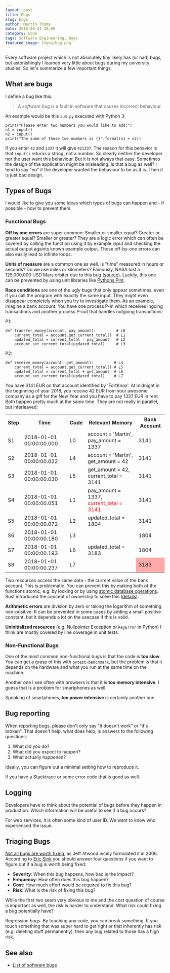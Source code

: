 ```yaml
---
layout: post
title: Bugs
slug: bugs
author: Martin Thoma
date: 2018-08-21 20:00
category: Code
tags: Software Engineering, Bugs
featured_image: logos/bug.png
---
```

Every software project which is not absolutely tiny likely has (or had) bugs,
but astonishingly I learned very little about bugs during my university
studies. So let's summarize a few important things.


## What are bugs

I define a bug like this:

> A *software bug* is a fault in software that causes incorrect behaviour.

An example would be this `sum.py` executed with Python 3:

    print("Please enter two numbers you would like to add:")
    n1 = input()
    n2 = input()
    print("The summ of those two numbers is {}".format(n1 + n2))

If you enter `42` and `1337` it will give `421337`. The reason for this
behavior is that `input()` returns a string, not a number. So clearly neither
the developer nor the user want this behaviour. But it is not always that easy.
Sometimes the design of the application might be misleading. Is that a bug as
well? I tend to say "no" if the developer wanted the behaviour to be as it is.
Then it is just bad design.


## Types of Bugs

I would like to give you some ideas which types of bugs can happen and - if
possible - how to prevent them.

### Functional Bugs

**Off by one errors** are super common: Smaller or smaller equal? Greater or
greater equal? Smaller or greater? They are a logic error which can often be
covered by calling the function using it by example input and checking the
actual output againts known example output. Those off-by-one errors can also
easily lead to infinite loops.

**Units of measure** are a common one as well. Is "time" measured in hours or
seconds? Do we use miles or kilometers? Famously, NASA lost a 125,000,000 USD Mars orbiter due to this bug ([source](https://en.wikipedia.org/wiki/Mars_Climate_Orbiter#Cause_of_failure)).
Luckily, this one can be prevented
by using unit libraries like [Pythons Pint](https://pint.readthedocs.io/en/latest/).

**Race conditions** are one of the ugly bugs that only appear sometimes, even
if you call the program with exactly the same input. They might even disappear
completely when you try to investigate them. As an example, imagine a bank
account. You have one process P-in which receives ingoing transactions and
another process P-out that handles outgoing transactions:

P1:

```
def transfer_money(account, pay_amount):         # L0
    current_total = account.get_current_total()  # L1
    updated_total = current_total - pay_amount   # L2
    account.set_current_total(updated_total)     # L3
```

P2:

```
def receive_money(account, get_amount):         # L4
    current_total = account.get_current_total() # L5
    updated_total = current_total + get_amount  # L6
    account.set_current_total(updated_total)    # L7
```

You have 3141 EUR on that account identified by 'FortKnox'. At midnight in the
beginning of year 2018, you receive 42 EUR from your awesome company as a gift
for the New Year and you have to pay 1337 EUR in rent. Both happen pretty much
at the same time. They are not really in parallel, but interleaved:

<table class="table">
    <tr>
        <th>Step</th>
        <th>Time</th>
        <th>Code</th>
        <th>Relevant Memory</th>
        <th>Bank Account</th>
    </tr>
    <tr>
        <td>S1</td>
        <td>2018-01-01 00:00:00.000</td>
        <td>L0</td>
        <td>account = 'Martin', pay_amount = 1337</td>
        <td>3141</td>
    </tr>
    <tr>
        <td>S2</td>
        <td>2018-01-01 00:00:00.022</td>
        <td>L4</td>
        <td>account = 'Martin', get_amount = 42</td>
        <td>3141</td>
    </tr>
    <tr>
        <td>S3</td>
        <td>2018-01-01 00:00:00.030</td>
        <td>L5</td>
        <td>get_amount = 42, current_total = 3141</td>
        <td>3141</td>
    </tr>
    <tr>
        <td>S4</td>
        <td>2018-01-01 00:00:00.051</td>
        <td>L1</td>
        <td>pay_amount = 1337, <span style="color: red">current_total = 3141</span></td>
        <td>3141</td>
    </tr>
    <tr>
        <td>S5</td>
        <td>2018-01-01 00:00:00.072</td>
        <td>L2</td>
        <td>updated_total = 1804</td>
        <td>3141</td>
    </tr>
    <tr>
        <td>S6</td>
        <td>2018-01-01 00:00:00.180</td>
        <td>L3</td>
        <td></td>
        <td>1804</td>
    </tr>
    <tr>
        <td>S7</td>
        <td>2018-01-01 00:00:00.193</td>
        <td>L6</td>
        <td>updated_total = 3183</td>
        <td>1804</td>
    </tr>
    <tr>
        <td>S8</td>
        <td>2018-01-01 00:00:00.237</td>
        <td>L7</td>
        <td></td>
        <td style="background-color: #ffa9a9;">3183</td>
    </tr>
</table>

Two resources access the same data - the current value of the bank account.
This is problematic. You can prevent this by making both of the functions atomic, e.g. by locking
or by using [atomic database operations](https://en.wikipedia.org/wiki/Atomicity_(database_systems)).
Rust introduced the concept of ownership to solve this ([details](https://doc.rust-lang.org/nomicon/races.html)).

**Arithmetic errors** are division by zero or taking the logarithm of something
non-positive. It can be prevented in some cases by adding a small positive
constant, but it depends a lot on the usecase if this is valid.

**Uninitialized resources** (e.g. Nullpointer Exception or `KeyError` in Python)
I think are mostly covered by line coverage in unit tests.


### Non-Functional Bugs

One of the most common non-functional bugs is that the code is **too slow**.
You can get a grasp of this with [`pytest-benchmark`](https://pypi.org/project/pytest-benchmark/),
but the problem is that it depends on the hardware and what you run at the same
time on the machine.

Another one I see often with browsers is that it is **too memory intensive**.
I guess that is a problem for smartphones as well.

Speaking of smartphones, **too power intensive** is certainly another one.


## Bug reporting

When reporting bugs, please don't only say "it doesn't work" or "it's broken".
That doesn't help. what does help, is answers to the following questions:

1. What did you do?
2. What did you expect to happen?
3. What actually happened?

Ideally, you can figure out a minimal setting how to reproduce it.

If you have a Stacktrace or some error code that is good as well.


## Logging

Developers have to think about the potential of bugs before they happen in
production. Which information will be useful to see if a bug occurs?

For web services, it is often some kind of user ID. We want to know who
experienced the issue.


## Triaging Bugs

[Not all bugs are worth fixing](https://blog.codinghorror.com/not-all-bugs-are-worth-fixing/),
as Jeff Atwood nicely formulated it in 2006. According to [Eric Sink](https://ericsink.com/articles/Four_Questions.html)
you should answer four questions if you want to figure out if a bug is worth
being fixed:

* **Severity**: When this bug happens, how bad is the impact?
* **Frequency**: How often does this bug happen?
* **Cost**: How much effort would be required to fix this bug?
* **Risk**: What is the risk of fixing this bug?

While the first two seem very obvious to me and the cost question of course
is important as well, the risk is harder to understand. What risk could fixing
a bug potentially have?

Regression bugs. By touching any code, you can break something. If you touch
something that was super hard to get right or that inherently has risk (e.g.
deleting stuff permanently), then any bug related to those has a high risk.


## See also

* [List of software bugs](https://en.wikipedia.org/wiki/List_of_software_bugs)
